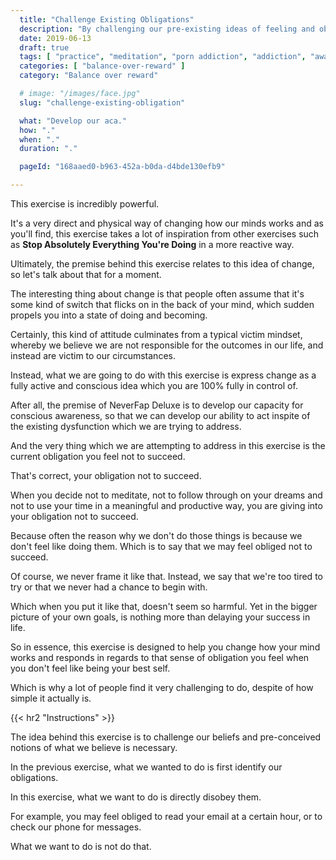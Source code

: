 ```yaml
---
  title: "Challenge Existing Obligations"
  description: "By challenging our pre-existing ideas of feeling and obligation we can learn to develop control over how we react and respond in life."
  date: 2019-06-13
  draft: true
  tags: [ "practice", "meditation", "porn addiction", "addiction", "awareness", "awareness exercises", "perspective", "nofap", "neverfap", "neverfap deluxe" ]
  categories: [ "balance-over-reward" ]
  category: "Balance over reward"

  # image: "/images/face.jpg"
  slug: "challenge-existing-obligation"

  what: "Develop our aca."
  how: "."
  when: "."
  duration: "."

  pageId: "168aaed0-b963-452a-b0da-d4bde130efb9"

---
```


This exercise is incredibly powerful.

It's a very direct and physical way of changing how our minds works and as you'll find, this exercise takes a lot of inspiration from other exercises such as **Stop Absolutely Everything You're Doing** in a more reactive way.

Ultimately, the premise behind this exercise relates to this idea of change, so let's talk about that for a moment.

The interesting thing about change is that people often assume that it's some kind of switch that flicks on in the back of your mind, which sudden propels you into a state of doing and becoming.

Certainly, this kind of attitude culminates from a typical victim mindset, whereby we believe we are not responsible for the outcomes in our life, and instead are victim to our circumstances.

Instead, what we are going to do with this exercise is express change as a fully active and conscious idea which you are 100% fully in control of.

After all, the premise of NeverFap Deluxe is to develop our capacity for conscious awareness, so that we can develop our ability to act inspite of the existing dysfunction which we are trying to address.

And the very thing which we are attempting to address in this exercise is the current obligation you feel not to succeed.

That's correct, your obligation not to succeed. 

When you decide not to meditate, not to follow through on your dreams and not to use your time in a meaningful and productive way, you are giving into your obligation not to succeed. 

Because often the reason why we don't do those things is because we don't feel like doing them. Which is to say that we may feel obliged not to succeed.

Of course, we never frame it like that. Instead, we say that we're too tired to try or that we never had a chance to begin with. 

Which when you put it like that, doesn't seem so harmful. Yet in the bigger picture of your own goals, is nothing more than delaying your success in life. 

So in essence, this exercise is designed to help you change how your mind works and responds in regards to that sense of obligation you feel when you don't feel like being your best self. 

Which is why a lot of people find it very challenging to do, despite of how simple it actually is.


{{< hr2 "Instructions" >}}

The idea behind this exercise is to challenge our beliefs and pre-conceived notions of what we believe is necessary.

In the previous exercise, what we wanted to do is first identify our obligations.

In this exercise, what we want to do is directly disobey them.

For example, you may feel obliged to read your email at a certain hour, or to check our phone for messages.

What we want to do is not do that.







<!--
{{< hr2 "Additional Resources" >}}  -->

<!-- maybe link to other  -->

